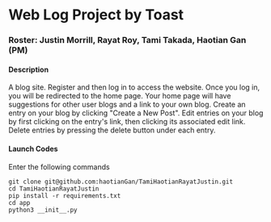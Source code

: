 # Web Log Project by Toast
### Roster: Justin Morrill, Rayat Roy, Tami Takada, Haotian Gan (PM)
#### Description
A blog site. Register and then log in to access the website. Once you log in, you will be redirected to the home page. 
Your home page will have suggestions for other user blogs and a link to your own blog. 
Create an entry on your blog by clicking "Create a New Post". Edit entries on your blog by first clicking on the entry's link, then clicking its associated edit link.
Delete entries by pressing the delete button under each entry. 
#### Launch Codes
Enter the following commands
```
git clone git@github.com:haotianGan/TamiHaotianRayatJustin.git
cd TamiHaotianRayatJustin
pip install -r requirements.txt
cd app
python3 __init__.py
```
